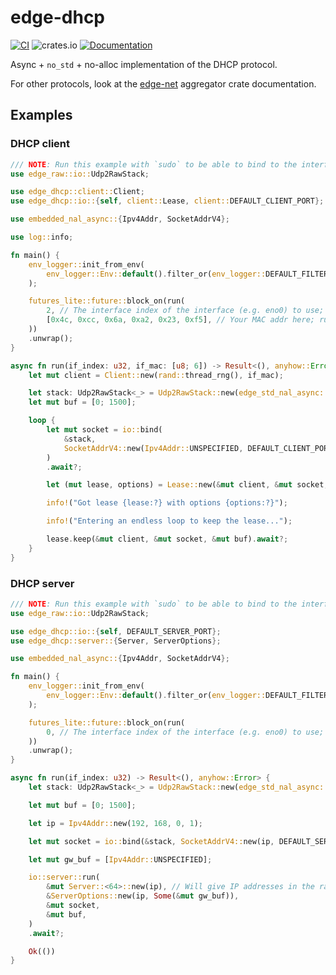 # edge-dhcp

[![CI](https://github.com/ivmarkov/edge-net/actions/workflows/ci.yml/badge.svg)](https://github.com/ivmarkov/edge-net/actions/workflows/ci.yml)
![crates.io](https://img.shields.io/crates/v/edge-net.svg)
[![Documentation](https://docs.rs/edge-net/badge.svg)](https://docs.rs/edge-net)

Async + `no_std` + no-alloc implementation of the DHCP protocol.

For other protocols, look at the [edge-net](https://github.com/ivmarkov/edge-net) aggregator crate documentation.

## Examples

### DHCP client

```rust
/// NOTE: Run this example with `sudo` to be able to bind to the interface, as it uses raw sockets which require root privileges.
use edge_raw::io::Udp2RawStack;

use edge_dhcp::client::Client;
use edge_dhcp::io::{self, client::Lease, client::DEFAULT_CLIENT_PORT};

use embedded_nal_async::{Ipv4Addr, SocketAddrV4};

use log::info;

fn main() {
    env_logger::init_from_env(
        env_logger::Env::default().filter_or(env_logger::DEFAULT_FILTER_ENV, "info"),
    );

    futures_lite::future::block_on(run(
        2, // The interface index of the interface (e.g. eno0) to use; run `ip addr` to see it
        [0x4c, 0xcc, 0x6a, 0xa2, 0x23, 0xf5], // Your MAC addr here; run `ip addr` to see it
    ))
    .unwrap();
}

async fn run(if_index: u32, if_mac: [u8; 6]) -> Result<(), anyhow::Error> {
    let mut client = Client::new(rand::thread_rng(), if_mac);

    let stack: Udp2RawStack<_> = Udp2RawStack::new(edge_std_nal_async::Stack::new(), if_index);
    let mut buf = [0; 1500];

    loop {
        let mut socket = io::bind(
            &stack,
            SocketAddrV4::new(Ipv4Addr::UNSPECIFIED, DEFAULT_CLIENT_PORT),
        )
        .await?;

        let (mut lease, options) = Lease::new(&mut client, &mut socket, &mut buf).await?;

        info!("Got lease {lease:?} with options {options:?}");

        info!("Entering an endless loop to keep the lease...");

        lease.keep(&mut client, &mut socket, &mut buf).await?;
    }
}
```

### DHCP server

```rust
/// NOTE: Run this example with `sudo` to be able to bind to the interface, as it uses raw sockets which require root privileges.
use edge_raw::io::Udp2RawStack;

use edge_dhcp::io::{self, DEFAULT_SERVER_PORT};
use edge_dhcp::server::{Server, ServerOptions};

use embedded_nal_async::{Ipv4Addr, SocketAddrV4};

fn main() {
    env_logger::init_from_env(
        env_logger::Env::default().filter_or(env_logger::DEFAULT_FILTER_ENV, "info"),
    );

    futures_lite::future::block_on(run(
        0, // The interface index of the interface (e.g. eno0) to use; run `ip addr` to see it
    ))
    .unwrap();
}

async fn run(if_index: u32) -> Result<(), anyhow::Error> {
    let stack: Udp2RawStack<_> = Udp2RawStack::new(edge_std_nal_async::Stack::new(), if_index);

    let mut buf = [0; 1500];

    let ip = Ipv4Addr::new(192, 168, 0, 1);

    let mut socket = io::bind(&stack, SocketAddrV4::new(ip, DEFAULT_SERVER_PORT)).await?;

    let mut gw_buf = [Ipv4Addr::UNSPECIFIED];

    io::server::run(
        &mut Server::<64>::new(ip), // Will give IP addresses in the range 192.168.0.50 - 192.168.0.200, subnet 255.255.255.0
        &ServerOptions::new(ip, Some(&mut gw_buf)),
        &mut socket,
        &mut buf,
    )
    .await?;

    Ok(())
}
```
